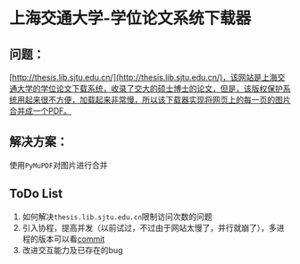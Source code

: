 # 上海交通大学-学位论文系统下载器

## 问题：
[http://thesis.lib.sjtu.edu.cn/](http://thesis.lib.sjtu.edu.cn/)，该网站是上海交通大学的学位论文下载系统，收录了交大的硕士博士的论文，但是，该版权保护系统用起来很不方便，加载起来非常慢，所以该下载器实现将网页上的每一页的图片合并成一个PDF。

## 解决方案：
使用`PyMuPDF`对图片进行合并

## ToDo List
1. 如何解决`thesis.lib.sjtu.edu.cn`限制访问次数的问题
2. 引入协程，提高并发（以前试过，不过由于网站太慢了，并行就崩了），多进程的版本可以看[commit](https://github.com/olixu/SJTU_Thesis_Crawler/tree/7d712f009195f339d1cc42e6bf841db57f881052)
3. 改进交互能力及已存在的bug

